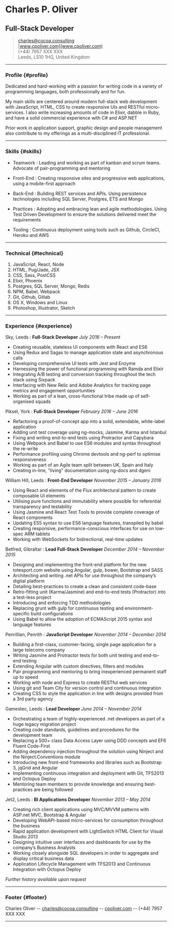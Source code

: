 # Charles P. Oliver
## Full-Stack Developer

> [charles@cocoa.consulting](charles@cocoa.consulting)  
> [www.cpoliver.com](www.cpoliver.com)  
> (+44) 7957 XXX XXX  
> Leeds, LS10 1HQ, United Kingdom  

------

### Profile {#profile}
Dedicated and hard-working with a passion for writing code in a variety of programming languages, both professionally and for fun.

My main skills are centered around modern full-stack web development with JavaScript, HTML, CSS to create responsive UIs and RESTful micro-services. I also write increasing amounts of code in Elixir, dabble in Ruby, and have a solid commercial experience with C# and ASP.NET

Prior work in application support, graphic design and people management also contribute to my offerings as a multi-disciplined IT professional.

------

### Skills {#skills}

* Teamwork
  : Leading and working as part of kanban and scrum teams. Advocate of pair-programming and mentoring

* Front-End
  : Creating responsive sites and progressive web applications, using a mobile-first approach

* Back-End
  : Building REST services and APIs. Using persistence technologies including SQL Server, Postgres, ETS and Mongo

* Practices
  : Adopting and embracing lean and agile methodologies. Using Test Driven Development to ensure the solutions delivered meet the requirements

* Tooling
  : Continuous deployment using tools such as Github, CircleCI, Heroku and AWS

-------

### Technical {#technical}

1. JavaScript, React, Node
1. HTML, Pug/Jade, JSX
1. CSS, Sass, PostCSS
1. Elixir, Phoenix
1. Postgres, SQL Server, Mongo, Redis
1. NPM, Babel, Webpack
1. Git, Github, Gitlab
1. OS X, Windows and Linux
1. Photoshop, Illustrator, Sketch

------

### Experience {#experience}

Sky, Leeds
: __Full-Stack Developer__
  *July 2016 – Present*

  - Creating reusable, stateless UI components with React and ES6
  - Using Redux and Sagas to manage application state and asynchronous calls
  - Developing comprehensive UI tests with Jest and Enzyme
  - Harnessing the power of functional programming with Ramda and Elixir
  - Integrating A/B testing and conversion tracking throughout the tech stack using Sixpack
  - Interfacing with New Relic and Adobe Analytics for tracking page metrics and engagement opportunities
  - Working as part of a lean, cross-functional tribe made up of self-organised squads

Piksel, York
: __Full-Stack Developer__
  *February 2016 – June 2016*

  - Refactoring a proof-of-concept app into a solid, extendable, white-label application
  - Adding unit test coverage using ng-mocks, Jasmine, Karma and Istanbul
  - Fixing and writing end-to-end tests using Protractor and Capybara
  - Using Webpack and Babel to use ES6 modules and syntax throughout the re-write
  - Performance profiling using Chrome devtools and ng-perf to optimise responsiveness
  - Working as part of an Agile team split between UK, Spain and Italy
  - Creating in-line, "living" documentation using ng-docs and dgeni

William Hill, Leeds
: __Front-End Developer__
  *November 2015 – January 2016*

  - Using React and elements of the Flux architectural pattern to create composable UI elements
  - Utilising pure functions and immutability where possible for referential transparency and testability
  - Using Jasmine and React Test Tools to provide complete coverage of React components
  - Updating ES5 syntax to use ES6 language features, transpiled by babel
  - Creating responsive, performance-conscious interfaces for use on low-spec ARM tablets
  - Working with WebSockets for bidirectional, real-time updates

Betfred, Gibraltar
: __Lead Full-Stack Developer__
  *December 2014 – November 2015*

  - Designing and implementing the front-end platform for the new totesport.com website using
     Angular, gulp, bower, Bootstrap and SASS
  - Architecting and writing .net APIs for use throughout the company’s digital platform
  - Detailing best-practices to create a clean and consistent code-base
  - Retro-fitting unit (Karma/Jasmine) and end-to-end tests (Protractor) into a test-less project
  - Introducing and enforcing TDD methodologies
  - Replacing grunt with gulp for continuous testing and environment-specific build configurations
  - Using Babel to allow the adoption of ECMAScript 2015 syntax and language features

Penrillian, Penrith
: __JavaScript Developer__
  *November 2014 – December 2014*

  - Building a first-class, customer-facing, single page application for a large telecoms company
  - Writing Jasmine and Protractor tests for both unit testing and end-to-end testing
  - Extending Angular with custom directives, filters and modules
  - Pair programming and mentoring to bring inexperienced permanent staff up to speed
  - Working with node and Express to create RESTful web services
  - Using git and Team City for version control and continuous integration
  - Creating CSS to style the application in line with designs provided from a 3rd party agency

Gamestec, Leeds
: __Lead Developer__
  *June 2014 – November 2014*

  - Orchestrating a team of highly-experienced .net developers as part of a huge legacy migration project
  - Creating code standards, guidelines and procedures for the development team
  - Replacing a 500+ class Data Access Layer using DDD concepts and EF6 Fluent Code-First
  - Adding dependency injection throughout the solution using Ninject and the Ninject.Conventions module
  - Introducing new front-end frameworks and libraries such as Bootstrap 3, jqGrid and Angular
  - Implementing continuous integration and deployment with Git, TFS2013 and Octopus Deploy
  - Mentoring team members to provide knowledge and ensuring best-practices are being followed

Jet2, Leeds
: __BI Applications Developer__
  *November 2013 – May 2014*

  - Creating rich client applications using MVC/MVVM patterns with ASP.net MVC, Bootstrap & Angular
  - Developing WebAPI-based micro-services for consumption throughout the business
  - Rapid application development with LightSwitch HTML Client for Visual Studio 2013
  - Designing intuitive user interfaces and dashboards for use by the company’s Business Analysts
  - Working closely alongside SQL developers in order to aggregate and display critical business data
  - Application Lifecycle Management with TFS2013 and Continuous Integration with Octopus Deploy

*Further history available upon request*

------

### Footer {#footer}

Charles Oliver -- [charles@cocoa.consulting](charles@cocoa.consulting) -- [cpoliver.com](cpoliver.com) -- (+44) 7957 XXX XXX

------
